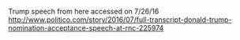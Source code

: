 Trump speech from here accessed on 7/26/16
http://www.politico.com/story/2016/07/full-transcript-donald-trump-nomination-acceptance-speech-at-rnc-225974


